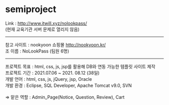 # semiproject

Link : http://www.itwill.xyz/nolookpass/ <br>
(현재 교육기관 서버 문제로 열리지 않음)

-------------------------------------------------------------------------------------

참고 사이트 : nookyoon 쇼핑몰 http://nookyoon.kr/ <br>
조 이름 : NoLookPass (팀원 6명) <br>

-------------------------------------------------------------------------------------

프로젝트 목표 : html, css, js, jsp를 활용해 DB와 연동 가능한 템플릿 사이트 제작 <br>
프로젝트 기간 : 2021.07.06 ~ 2021. 08.12 (38일) <br>
개발 언어 : html, css, js, jQuery, jsp, Oracle <br>
개발 환경 : Eclipse, SQL Developer, Apache Tomcat v9.0, SVN <br>
<br>
=> 맡은 역할 : Admin_Page(Notice, Question, Review), Cart
